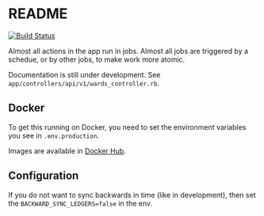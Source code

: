 # README

[![Build Status](https://travis-ci.org/imacchiato/stellar_lookout.svg?branch=master)](https://travis-ci.org/imacchiato/stellar_lookout)

Almost all actions in the app run in jobs. Almost all jobs are triggered by a schedue, or by other jobs, to make work more atomic.

Documentation is still under development. See `app/controllers/api/v1/wards_controller.rb`.

## Docker

To get this running on Docker, you need to set the environment variables you see in `.env.production`.

Images are available in [Docker Hub](https://hub.docker.com/r/bloomsolutions/stellar_lookout).

## Configuration

If you do not want to sync backwards in time (like in development), then set the `BACKWARD_SYNC_LEDGERS=false` in the env.
